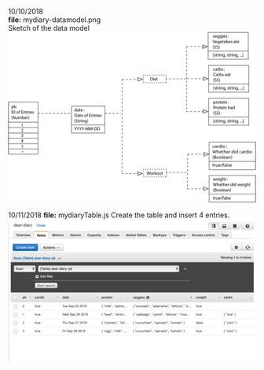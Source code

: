 10/10/2018  
**file:** mydiary-datamodel.png   
Sketch of the data model  
![](https://github.com/azuic/data-structures/blob/master/week7/mydiary-datamodel.png)

10/11/2018
**file:** mydiaryTable.js
Create the table and insert 4 entries.
![](https://github.com/azuic/data-structures/blob/master/week7/dear-diary.png)
